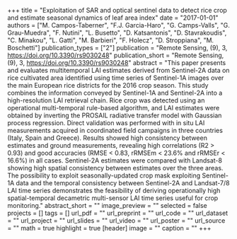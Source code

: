 +++
title = "Exploitation of SAR and optical sentinel data to detect rice crop and estimate seasonal dynamics of leaf area index"
date = "2017-01-01"
authors = ["M. Campos-Taberner", "F.J. Garcia-Haro", "G. Camps-Valls", "G. Grau-Muedra", "F. Nutini", "L. Busetto", "D. Katsantonis", "D. Stavrakoudis", "C. Minakou", "L. Gatti", "M. Barbieri", "F. Holecz", "D. Stroppiana", "M. Boschetti"]
publication_types = ["2"]
publication = "Remote Sensing, (9), 3, https://doi.org/10.3390/rs9030248"
publication_short = "Remote Sensing, (9), 3, https://doi.org/10.3390/rs9030248"
abstract = "This paper presents and evaluates multitemporal LAI estimates derived from Sentinel-2A data on rice cultivated area identified using time series of Sentinel-1A images over the main European rice districts for the 2016 crop season. This study combines the information conveyed by Sentinel-1A and Sentinel-2A into a high-resolution LAI retrieval chain. Rice crop was detected using an operational multi-temporal rule-based algorithm, and LAI estimates were obtained by inverting the PROSAIL radiative transfer model with Gaussian process regression. Direct validation was performed with in situ LAI measurements acquired in coordinated field campaigns in three countries (Italy, Spain and Greece). Results showed high consistency between estimates and ground measurements, revealing high correlations (R2 &gt; 0.93) and good accuracies (RMSE &lt; 0.83, rRMSEm &lt; 23.6% and rRMSEr &lt; 16.6%) in all cases. Sentinel-2A estimates were compared with Landsat-8 showing high spatial consistency between estimates over the three areas. The possibility to exploit seasonally-updated crop mask exploiting Sentinel-1A data and the temporal consistency between Sentinel-2A and Landsat-7/8 LAI time series demonstrates the feasibility of deriving operationally high spatial-temporal decametric multi-sensor LAI time series useful for crop monitoring."
abstract_short = ""
image_preview = ""
selected = false
projects = []
tags = []
url_pdf = ""
url_preprint = ""
url_code = ""
url_dataset = ""
url_project = ""
url_slides = ""
url_video = ""
url_poster = ""
url_source = ""
math = true
highlight = true
[header]
image = ""
caption = ""
+++
